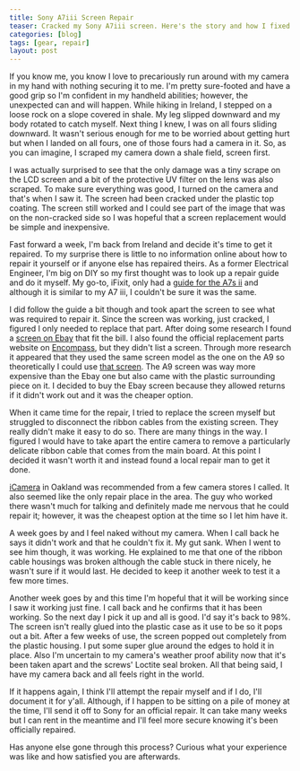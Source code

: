 ```yaml
---
title: Sony A7iii Screen Repair
teaser: Cracked my Sony A7iii screen. Here's the story and how I fixed it.
categories: [blog]
tags: [gear, repair]
layout: post
---
```


If you know me, you know I love to precariously run around with my camera in my
hand with nothing securing it to me. I'm pretty sure-footed and have a good grip
so I'm confident in my handheld abilities; however, the unexpected can and will
happen. While hiking in Ireland, I stepped on a loose rock on a slope covered in
shale. My leg slipped downward and my body rotated to catch myself. Next thing I
knew, I was on all fours sliding downward. It wasn't serious enough for me to be
worried about getting hurt but when I landed on all fours, one of those fours
had a camera in it. So, as you can imagine, I scraped my camera down a shale
field, screen first.

I was actually surprised to see that the only damage was a tiny scrape on the
LCD screen and a bit of the protective UV filter on the lens was also scraped.
To make sure everything was good, I turned on the camera and that's when I saw
it. The screen had been cracked under the plastic top coating. The screen still
worked and I could see part of the image that was on the non-cracked side so I
was hopeful that a screen replacement would be simple and inexpensive.

Fast forward a week, I'm back from Ireland and decide it's time to get it
repaired. To my surprise there is little to no information online about how to
repair it yourself or if anyone else has repaired theirs. As a former Electrical
Engineer, I'm big on DIY so my first thought was to look up a repair guide and
do it myself. My go-to, iFixit, only had a [guide for the A7s ii] and although
it is similar to my A7 iii, I couldn't be sure it was the same.

[guide for the A7s ii]: https://www.ifixit.com/Device/Sony_Alpha_a7s_II

I did follow the guide a bit though and took apart the screen to see what was
required to repair it. Since the screen was working, just cracked, I figured I
only needed to replace that part. After doing some research I found a [screen on
Ebay] that fit the bill. I also found the official replacement parts website on
[Encompass], but they didn't list a screen. Through more research it appeared
that they used the same screen model as the one on the A9 so theoretically I
could use [that screen]. The A9 screen was way more expensive than the Ebay one
but also came with the plastic surrounding piece on it. I decided to buy the
Ebay screen because they allowed returns if it didn't work out and it was the
cheaper option.

[screen on Ebay]: https://www.ebay.com/itm/A7-III-A7M3-LCD-Screen-Display-For-Sony-ILCE-7M3-Camera-Repair-Part-Unit/362593960631?ssPageName=STRK%3AMEBIDX%3AIT&_trksid=p2057872.m2749.l2649
[Encompass]: https://encompass.com/model/SONILCE7M3
[that screen]: https://sony.encompass.com/item/11118896/Sony/A-2185-508-A/

When it came time for the repair, I tried to replace the screen myself but
struggled to disconnect the ribbon cables from the existing screen. They really
didn't make it easy to do so. There are many things in the way. I figured I
would have to take apart the entire camera to remove a particularly delicate
ribbon cable that comes from the main board. At this point I decided it wasn't
worth it and instead found a local repair man to get it done.

[iCamera] in Oakland was recommended from a few camera stores I called. It also
seemed like the only repair place in the area. The guy who worked there wasn't
much for talking and definitely made me nervous that he could repair it;
however, it was the cheapest option at the time so I let him have it.

[iCamera]: https://goo.gl/maps/7H2HCwdrRJcSf2UE9

A week goes by and I feel naked without my camera. When I call back he says it
didn't work and that he couldn't fix it. My gut sank. When I went to see him
though, it was working. He explained to me that one of the ribbon cable housings
was broken although the cable stuck in there nicely, he wasn't sure if it would
last. He decided to keep it another week to test it a few more times.

Another week goes by and this time I'm hopeful that it will be working since I
saw it working just fine. I call back and he confirms that it has been working.
So the next day I pick it up and all is good. I'd say it's back to 98%. The
screen isn't really glued into the plastic case as it use to be so it pops out a
bit. After a few weeks of use, the screen popped out completely from the plastic
housing. I put some super glue around the edges to hold it in place. Also I'm
uncertain to my camera's weather proof ability now that it's been taken apart
and the screws' Loctite seal broken. All that being said, I have my camera back
and all feels right in the world.

If it happens again, I think I'll attempt the repair myself and if I do, I'll
document it for y'all. Although, if I happen to be sitting on a pile of money at
the time, I'll send it off to Sony for an official repair. It can take many
weeks but I can rent in the meantime and I'll feel more secure  knowing it's
been officially repaired.

Has anyone else gone through this process? Curious what your experience was like
and how satisfied you are afterwards.
